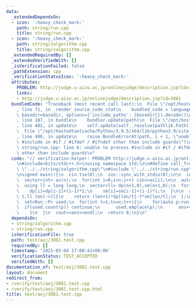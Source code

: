 ```yaml
---
data:
  _extendedDependsOn:
  - icon: ':heavy_check_mark:'
    path: string/run.cpp
    title: string/run.cpp
  - icon: ':heavy_check_mark:'
    path: string/zalgorithm.cpp
    title: string/zalgorithm.cpp
  _extendedRequiredBy: []
  _extendedVerifiedWith: []
  _isVerificationFailed: false
  _pathExtension: cpp
  _verificationStatusIcon: ':heavy_check_mark:'
  attributes:
    PROBLEM: http://judge.u-aizu.ac.jp/onlinejudge/description.jsp?id=3081
    links:
    - http://judge.u-aizu.ac.jp/onlinejudge/description.jsp?id=3081
  bundledCode: "Traceback (most recent call last):\n  File \"/opt/hostedtoolcache/Python/3.9.5/x64/lib/python3.9/site-packages/onlinejudge_verify/documentation/build.py\"\
    , line 71, in _render_source_code_stat\n    bundled_code = language.bundle(stat.path,\
    \ basedir=basedir, options={'include_paths': [basedir]}).decode()\n  File \"/opt/hostedtoolcache/Python/3.9.5/x64/lib/python3.9/site-packages/onlinejudge_verify/languages/cplusplus.py\"\
    , line 187, in bundle\n    bundler.update(path)\n  File \"/opt/hostedtoolcache/Python/3.9.5/x64/lib/python3.9/site-packages/onlinejudge_verify/languages/cplusplus_bundle.py\"\
    , line 401, in update\n    self.update(self._resolve(pathlib.Path(included), included_from=path))\n\
    \  File \"/opt/hostedtoolcache/Python/3.9.5/x64/lib/python3.9/site-packages/onlinejudge_verify/languages/cplusplus_bundle.py\"\
    , line 400, in update\n    raise BundleErrorAt(path, i + 1, \"unable to process\
    \ #include in #if / #ifdef / #ifndef other than include guards\")\nonlinejudge_verify.languages.cplusplus_bundle.BundleErrorAt:\
    \ string/run.cpp: line 6: unable to process #include in #if / #ifdef / #ifndef\
    \ other than include guards\n"
  code: "// verification-helper: PROBLEM http://judge.u-aizu.ac.jp/onlinejudge/description.jsp?id=3081\n\
    \n#include<bits/stdc++.h>\nusing namespace std;\n\n#define call_from_test\n#include\
    \ \"../../string/zalgorithm.cpp\"\n#include \"../../string/run.cpp\"\n#undef call_from_test\n\
    \nsigned main(){\n  cin.tie(0);\n  ios::sync_with_stdio(0);\n\n  int n;\n  cin>>n;\n\
    \  vector<int> as(n);\n  for(int i=0;i<n;i++) cin>>as[i];\n\n  auto run=Run::enumerate(as);\n\
    \  using ll = long long;\n  vector<ll> dp(n+1,0),sm(n+1,0);\n  for(ll i=1;i<=n;i++){\n\
    \    dp[i]=dp[i-1]+(i-1)*1;\n    sm[i]=sm[i-1]+(i-1)*i;\n  }\n\n  auto calc=[&](ll\
    \ t,ll len)->ll{\n    return (len+1)*dp[len/t]-t*sm[len/t];\n  };\n\n  ll ans=(ll)n*(n+1)/2;\n\
    \  set<Run::P> used;\n  for(int t=1;t<=n;t++){\n    for(auto p:run[t]){\n    \
    \  if(used.count(p)) continue;\n      used.emplace(p);\n      ans+=calc(t,p.second-p.first);\n\
    \    }\n  }\n  cout<<ans<<endl;\n  return 0;\n}\n"
  dependsOn:
  - string/zalgorithm.cpp
  - string/run.cpp
  isVerificationFile: true
  path: test/aoj/3081.test.cpp
  requiredBy: []
  timestamp: '2021-03-04 17:00:41+09:00'
  verificationStatus: TEST_ACCEPTED
  verifiedWith: []
documentation_of: test/aoj/3081.test.cpp
layout: document
redirect_from:
- /verify/test/aoj/3081.test.cpp
- /verify/test/aoj/3081.test.cpp.html
title: test/aoj/3081.test.cpp
---
```

